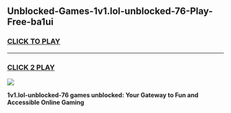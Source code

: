 
## Unblocked-Games-1v1.lol-unblocked-76-Play-Free-ba1ui
<h3>
<a href="https://premium76.site?title=1v1.lol-unblocked-76&ref=23A">CLICK TO PLAY</a></h3>
<hr>

<h3>
<a href="https://premium76.site?title=1v1.lol-unblocked-76&ref=23A">CLICK 2 PLAY</a>
  
</h3>

<a href="https://premium76.site?title=1v1.lol-unblocked-76&ref=23A"><img src="https://clearcache.store/games.png"></a>


**1v1.lol-unblocked-76 games unblocked: Your Gateway to Fun and Accessible Online Gaming**
